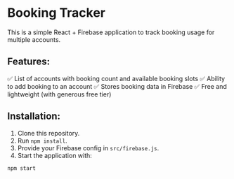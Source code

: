 # Booking Tracker

This is a simple React + Firebase application to track booking usage for multiple accounts.

## Features:

✅ List of accounts with booking count and available booking slots
✅ Ability to add booking to an account
✅ Stores booking data in Firebase
✅ Free and lightweight (with generous free tier)

## Installation:

1. Clone this repository.
2. Run `npm install`.
3. Provide your Firebase config in `src/firebase.js`.
4. Start the application with:

```bash
npm start
